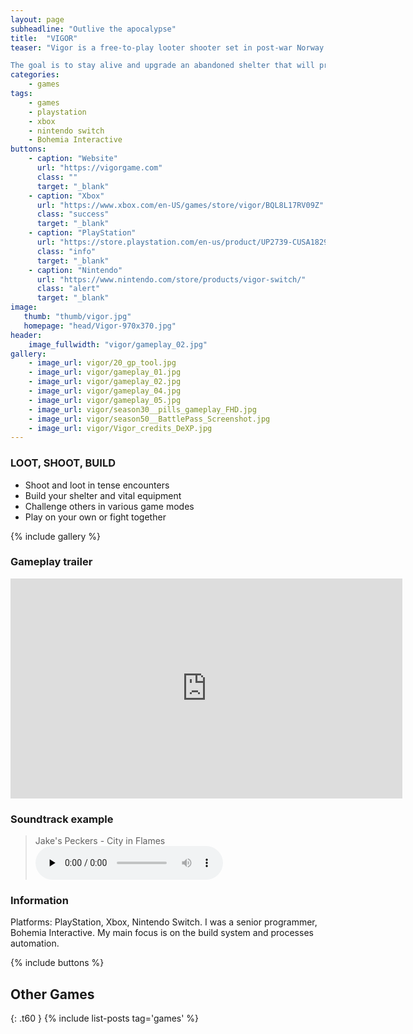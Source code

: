 ```yaml
---
layout: page
subheadline: "Outlive the apocalypse"
title:  "VIGOR"
teaser: "Vigor is a free-to-play looter shooter set in post-war Norway.

The goal is to stay alive and upgrade an abandoned shelter that will protect the player against the harsh environment. Players called Outlanders, have to seek resources and better equipment during Encounters with other players."
categories:
    - games
tags:
    - games
    - playstation
    - xbox
    - nintendo switch
    - Bohemia Interactive
buttons:
    - caption: "Website"
      url: "https://vigorgame.com"
      class: ""
      target: "_blank"
    - caption: "Xbox"
      url: "https://www.xbox.com/en-US/games/store/vigor/BQL8L17RV09Z"
      class: "success"
      target: "_blank"
    - caption: "PlayStation"
      url: "https://store.playstation.com/en-us/product/UP2739-CUSA18291_00-VIGORLEADSKU0001"
      class: "info"
      target: "_blank"
    - caption: "Nintendo"
      url: "https://www.nintendo.com/store/products/vigor-switch/"
      class: "alert"
      target: "_blank"
image:
   thumb: "thumb/vigor.jpg"
   homepage: "head/Vigor-970x370.jpg"
header:
    image_fullwidth: "vigor/gameplay_02.jpg"
gallery:
    - image_url: vigor/20_gp_tool.jpg
    - image_url: vigor/gameplay_01.jpg
    - image_url: vigor/gameplay_02.jpg
    - image_url: vigor/gameplay_04.jpg
    - image_url: vigor/gameplay_05.jpg
    - image_url: vigor/season30__pills_gameplay_FHD.jpg
    - image_url: vigor/season50__BattlePass_Screenshot.jpg
    - image_url: vigor/Vigor_credits_DeXP.jpg
---
```


### LOOT, SHOOT, BUILD
* Shoot and loot in tense encounters
* Build your shelter and vital equipment
* Challenge others in various game modes
* Play on your own or fight together

{% include gallery %}


### Gameplay trailer

<iframe width="627" height="352" src="https://www.youtube.com/embed/2noHKNMvKkA" frameborder="0" allowfullscreen></iframe>


### Soundtrack example

<blockquote>
Jake's Peckers - City in Flames
<audio src="{{ site.url }}/music/vigor/Jake_s_Peckers_-_City_in_Flames.mp3" type="audio/mp3" controls="controls" preload="none"></audio>
</blockquote>


### Information

Platforms: PlayStation, Xbox, Nintendo Switch. I was a senior programmer, Bohemia Interactive. My main focus is on the build system and processes automation.

{% include buttons %}

## Other Games
{: .t60 }
{% include list-posts tag='games' %}